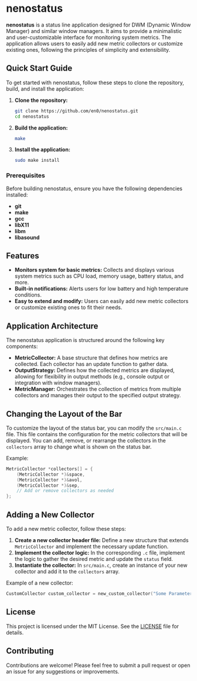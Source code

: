 # nenostatus

**nenostatus** is a status line application designed for DWM (Dynamic Window Manager) and similar
window managers. It aims to provide a minimalistic and user-customizable interface for monitoring
system metrics. The application allows users to easily add new metric collectors or customize
existing ones, following the principles of simplicity and extensibility.

## Quick Start Guide

To get started with nenostatus, follow these steps to clone the repository, build, and install the application:

1. **Clone the repository:**
   ```bash
   git clone https://github.com/en0/nenostatus.git
   cd nenostatus
   ```

2. **Build the application:**
   ```bash
   make
   ```

3. **Install the application:**
   ```bash
   sudo make install
   ```

### Prerequisites

Before building nenostatus, ensure you have the following dependencies installed:

- **git**
- **make**
- **gcc**
- **libX11**
- **libm**
- **libasound**

## Features

- **Monitors system for basic metrics:** Collects and displays various system metrics such as CPU load, memory usage, battery status, and more.
- **Built-in notifications:** Alerts users for low battery and high temperature conditions.
- **Easy to extend and modify:** Users can easily add new metric collectors or customize existing ones to fit their needs.

## Application Architecture

The nenostatus application is structured around the following key components:

- **MetricCollector:** A base structure that defines how metrics are collected. Each collector has an update function to gather data.
- **OutputStrategy:** Defines how the collected metrics are displayed, allowing for flexibility in output methods (e.g., console output or integration with window managers).
- **MetricManager:** Orchestrates the collection of metrics from multiple collectors and manages their output to the specified output strategy.

## Changing the Layout of the Bar

To customize the layout of the status bar, you can modify the `src/main.c` file. This file contains
the configuration for the metric collectors that will be displayed. You can add, remove, or
rearrange the collectors in the `collectors` array to change what is shown on the status bar.

Example:
```c
MetricCollector *collectors[] = {
    (MetricCollector *)&space,
    (MetricCollector *)&avol,
    (MetricCollector *)&sep,
    // Add or remove collectors as needed
};
```

## Adding a New Collector

To add a new metric collector, follow these steps:

1. **Create a new collector header file:** Define a new structure that extends `MetricCollector` and implement the necessary update function.
2. **Implement the collector logic:** In the corresponding `.c` file, implement the logic to gather the desired metric and update the `status` field.
3. **Instantiate the collector:** In `src/main.c`, create an instance of your new collector and add it to the `collectors` array.

Example of a new collector:
```c
CustomCollector custom_collector = new_custom_collector("Some Parameter");
```

## License

This project is licensed under the MIT License. See the [LICENSE](LICENSE) file for details.

## Contributing

Contributions are welcome! Please feel free to submit a pull request or open an issue for any suggestions or improvements.
